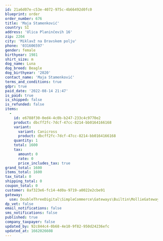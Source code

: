 ```yaml
---
id: 21a6d07e-c53e-4072-975c-4b66492d0fc0
blueprint: order
order_number: 676
title: 'Maja Stamenković'
country: SI
address: 'Ulica Planinčevih 16'
zip: 2204
city: 'Miklavž na Dravskem polju'
phone: '031606597'
gender: female
birthyear: 1981
shirt_size: m
dog_name: Luna
dog_breed: Beagle
dog_birthyear: '2020'
contact_name: 'Maja Stamenković'
terms_and_conditions: true
gdpr: true
paid_date: '2022-08-14 21:47'
is_paid: true
is_shipped: false
is_refunded: false
items:
  -
    id: e6788f30-0ed4-4c0b-b247-233c4c9770e2
    product: dbcff2fc-7dcf-47cc-8214-bb0164166168
    variant:
      variant: Canicross
      product: dbcff2fc-7dcf-47cc-8214-bb0164166168
    quantity: 1
    total: 1600
    tax:
      amount: 0
      rate: 0
      price_includes_tax: true
grand_total: 1600
items_total: 1600
tax_total: 0
shipping_total: 0
coupon_total: 0
customer: 8af323e6-fc14-4d0a-9719-a0022e2cbe91
gateway:
  use: DoubleThreeDigital\SimpleCommerce\Gateways\Builtin\MollieGateway
dp_vet: false
email_notifications: false
sms_notifications: false
published: true
company_taxpayer: false
updated_by: 92c844c4-0b68-4e10-9f82-950d24236efc
updated_at: 1662026608
---
```

